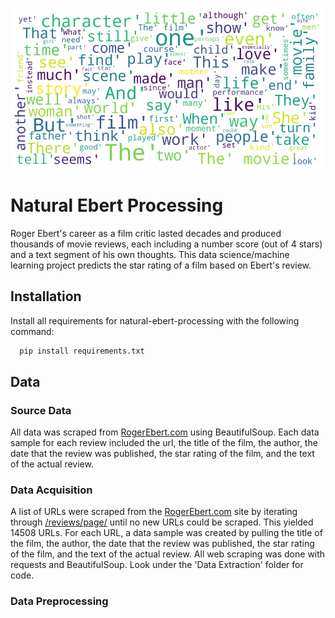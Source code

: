 ![ebert wordcloud](/images/wordcloud.png)

# Natural Ebert Processing

Roger Ebert's career as a film critic lasted decades and produced thousands of movie reviews, each including a number score (out of 4 stars) and a text segment of his own thoughts. This data science/machine learning project predicts the star rating of a film based on Ebert's review.




## Installation

Install all requirements for natural-ebert-processing with the following command:

```bash
  pip install requirements.txt
```
    
## Data

### Source Data

All data was scraped from [RogerEbert.com](https://www.rogerebert.com/) using BeautifulSoup. Each data sample for each review included the url, the title of the film, the author, the date that the review was published, the star rating of the film, and the text of the actual review.


### Data Acquisition

A list of URLs were scraped from the [RogerEbert.com](https://www.rogerebert.com/) site by iterating through [/reviews/page/](https://www.rogerebert.com/reviews/page/1) until no new URLs could be scraped. This yielded 14508 URLs. For each URL, a data sample was created by pulling the title of the film, the author, the date that the review was published, the star rating of the film, and the text of the actual review. All web scraping was done with requests and BeautifulSoup. Look under the 'Data Extraction' folder for code.


### Data Preprocessing